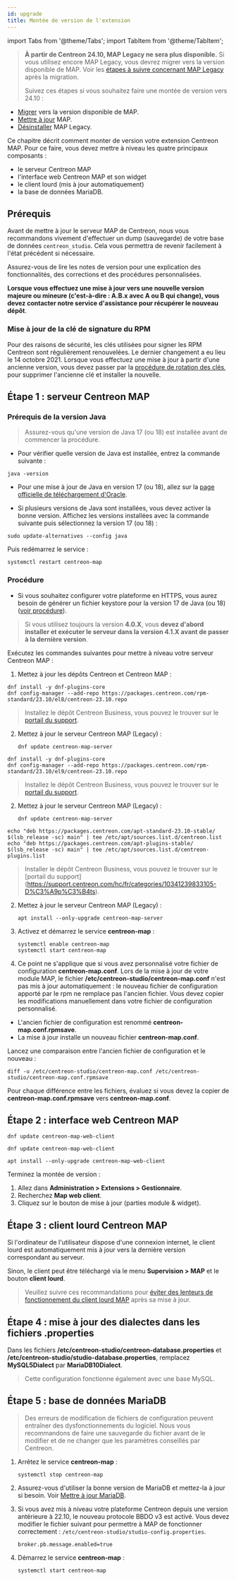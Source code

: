 ```yaml
---
id: upgrade
title: Montée de version de l'extension
---
```


import Tabs from '@theme/Tabs';
import TabItem from '@theme/TabItem';

> **À partir de Centreon 24.10, MAP Legacy ne sera plus disponible.** Si vous utilisez encore MAP Legacy, vous devrez migrer vers la version disponible de MAP. Voir les [étapes à suivre concernant MAP Legacy](https://docs.centreon.com/fr/docs/graph-views/map-legacy-eol/) après la migration.
> 
> Suivez ces étapes si vous souhaitez faire une montée de version vers 24.10 :
  - [Migrer](./import-into-map-web.md) vers la version disponible de MAP.
  - [Mettre à jour](./map-web-upgrade.md) MAP.
  - [Désinstaller](https://docs.centreon.com/fr/docs/graph-views/map-legacy-eol/) MAP Legacy.

Ce chapitre décrit comment monter de version votre extension Centreon MAP. Pour ce faire, vous devez mettre à niveau les quatre principaux composants :

- le serveur Centreon MAP
- l'interface web Centreon MAP et son widget
- le client lourd (mis à jour automatiquement)
- la base de données MariaDB.

## Prérequis

Avant de mettre à jour le serveur MAP de Centreon, nous vous recommandons vivement d'effectuer un dump (sauvegarde) de votre base de données `centreon_studio`.
Cela vous permettra de revenir facilement à l'état précédent si nécessaire.

Assurez-vous de lire les notes de version pour une explication des fonctionnalités, des corrections et des procédures personnalisées.

**Lorsque vous effectuez une mise à jour vers une nouvelle version majeure ou mineure (c'est-à-dire : A.B.x avec A ou B qui change), vous devez contacter notre service d'assistance pour récupérer le nouveau dépôt**.

### Mise à jour de la clé de signature du RPM

Pour des raisons de sécurité, les clés utilisées pour signer les RPM Centreon sont régulièrement renouvelées. Le dernier changement a eu lieu le 14 octobre 2021.
Lorsque vous effectuez une mise à jour à partir d'une ancienne version, vous devez passer par la [procédure de rotation des clés](../security/key-rotation.md#existing-installation), pour supprimer l'ancienne clé et installer la nouvelle.

## Étape 1 : serveur Centreon MAP

### Prérequis de la version Java
  > Assurez-vous qu'une version de Java 17 (ou 18) est installée avant de commencer la procédure.
  
  - Pour vérifier quelle version de Java est installée, entrez la commande suivante :
  
  ```shell
  java -version
  ```
  
  - Pour une mise à jour de Java en version 17 (ou 18), allez sur la [page officielle de téléchargement d'Oracle](https://www.oracle.com/java/technologies/downloads/#java17).

  - Si plusieurs versions de Java sont installées, vous devez activer la bonne version. Affichez les versions installées avec la commande suivante puis sélectionnez la version 17 (ou 18) :
  ```shell
  sudo update-alternatives --config java
  ```
  
  Puis redémarrez le service :
  ```shell
  systemctl restart centreon-map
  ```

### Procédure

  - Si vous souhaitez configurer votre plateforme en HTTPS, vous aurez besoin de générer un fichier keystore pour la version 17 de Java (ou 18) ([voir procédure](./secure-your-map-platform.md#configuration-httpstls-avec-une-clé-auto-signée)).

> Si vous utilisez toujours la version **4.0.X**, vous **devez d'abord installer et exécuter le serveur dans la version 4.1.X avant de passer à la dernière version**.

Exécutez les commandes suivantes pour mettre à niveau votre serveur Centreon MAP :

1. Mettez à jour les dépôts Centreon et Centreon MAP :

<Tabs groupId="sync">
<TabItem value="Alma / RHEL / Oracle Linux 8" label="Alma / RHEL / Oracle Linux 8">

```shell
dnf install -y dnf-plugins-core
dnf config-manager --add-repo https://packages.centreon.com/rpm-standard/23.10/el8/centreon-23.10.repo
```

> Installez le dépôt Centreon Business, vous pouvez le trouver sur le [portail du support](https://support.centreon.com/hc/fr/categories/10341239833105-D%C3%A9p%C3%B4ts).

2. Mettez à jour le serveur Centreon MAP (Legacy) :

    ```shell
    dnf update centreon-map-server
    ```

</TabItem>
<TabItem value="Alma / RHEL / Oracle Linux 9" label="Alma / RHEL / Oracle Linux 9">

```shell
dnf install -y dnf-plugins-core
dnf config-manager --add-repo https://packages.centreon.com/rpm-standard/23.10/el9/centreon-23.10.repo
```

> Installez le dépôt Centreon Business, vous pouvez le trouver sur le [portail du support](https://support.centreon.com/hc/fr/categories/10341239833105-D%C3%A9p%C3%B4ts).

2. Mettez à jour le serveur Centreon MAP (Legacy) :

    ```shell
    dnf update centreon-map-server
    ```

</TabItem>
<TabItem value="Debian 11" label="Debian 11">

```shell
echo "deb https://packages.centreon.com/apt-standard-23.10-stable/ $(lsb_release -sc) main" | tee /etc/apt/sources.list.d/centreon.list
echo "deb https://packages.centreon.com/apt-plugins-stable/ $(lsb_release -sc) main" | tee /etc/apt/sources.list.d/centreon-plugins.list
```

> Installer le dépôt Centreon Business, vous pouvez le trouver sur le [portail du support] (https://support.centreon.com/hc/fr/categories/10341239833105-D%C3%A9p%C3%B4ts).

2. Mettez à jour le serveur Centreon MAP (Legacy) :

    ```shell
    apt install --only-upgrade centreon-map-server
    ```

</TabItem>
</Tabs>

3. Activez et démarrez le service **centreon-map** :

    ```shell
    systemctl enable centreon-map
    systemctl start centreon-map
    ```

4. Ce point ne s'applique que si vous avez personnalisé votre fichier de configuration **centreon-map.conf**.
Lors de la mise à jour de votre module MAP, le fichier **/etc/centreon-studio/centreon-map.conf** n'est pas mis à jour automatiquement : le nouveau fichier de configuration apporté par le rpm ne remplace pas l'ancien fichier.
Vous devez copier les modifications manuellement dans votre fichier de configuration personnalisé.

  * L'ancien fichier de configuration est renommé **centreon-map.conf.rpmsave**.
  * La mise à jour installe un nouveau fichier **centreon-map.conf**.

  Lancez une comparaison entre l'ancien fichier de configuration et le nouveau :

  ```shell
  diff -u /etc/centreon-studio/centreon-map.conf /etc/centreon-studio/centreon-map.conf.rpmsave
  ```

  Pour chaque différence entre les fichiers, évaluez si vous devez la copier de **centreon-map.conf.rpmsave** vers **centreon-map.conf**.

## Étape 2 : interface web Centreon MAP

<Tabs groupId="sync">
<TabItem value="Alma / RHEL / Oracle Linux 8" label="Alma / RHEL / Oracle Linux 8">

```shell
dnf update centreon-map-web-client
```

</TabItem>
<TabItem value="Alma / RHEL / Oracle Linux 9" label="Alma / RHEL / Oracle Linux 9">

```shell
dnf update centreon-map-web-client
```

</TabItem>
<TabItem value="Debian 11" label="Debian 11">

```shell
apt install --only-upgrade centreon-map-web-client
```

</TabItem>
</Tabs>

Terminez la montée de version :

1. Allez dans **Administration > Extensions > Gestionnaire**.
2. Recherchez **Map web client**.
3. Cliquez sur le bouton de mise à jour (parties module & widget).

## Étape 3 : client lourd Centreon MAP

Si l'ordinateur de l'utilisateur dispose d'une connexion internet, le client lourd est automatiquement mis à jour vers la dernière version correspondant au serveur.

Sinon, le client peut être téléchargé via le menu **Supervision > MAP** et le bouton **client lourd**.

> Veuillez suivre ces recommandations pour [éviter des lenteurs de fonctionnement du client lourd MAP](./troubleshooter.md#mon-client-lourd-est-lent-et-je-suis-souvent-déconnecté) après sa mise à jour.

## Étape 4 : mise à jour des dialectes dans les fichiers .properties

Dans les fichiers **/etc/centreon-studio/centreon-database.properties** et **/etc/centreon-studio/studio-database.properties**, remplacez  **MySQL5Dialect** par **MariaDB10Dialect**.

> Cette configuration fonctionne également avec une base MySQL.

## Étape 5 : base de données MariaDB

> Des erreurs de modification de fichiers de configuration peuvent entraîner des dysfonctionnements du logiciel. Nous vous recommandons de faire une sauvegarde du fichier avant de le modifier et de ne changer que les paramètres conseillés par Centreon.

1. Arrêtez le service **centreon-map** :

    ```shell
    systemctl stop centreon-map
    ```

2. Assurez-vous d'utiliser la bonne version de MariaDB et mettez-la à jour si besoin. Voir [Mettre à jour MariaDB](../upgrade/upgrade-mariadb.md).

3. Si vous avez mis à niveau votre plateforme Centreon depuis une version antérieure à 22.10, le nouveau protocole BBDO v3 est activé.
Vous devez modifier le fichier suivant pour permettre à MAP de fonctionner correctement : `/etc/centreon-studio/studio-config.properties`.

   ```text
   broker.pb.message.enabled=true
   ```

4. Démarrez le service **centreon-map** :

    ```shell
    systemctl start centreon-map
    ```
